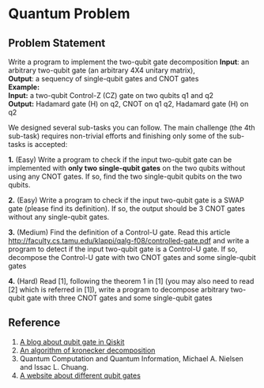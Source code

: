 # Quantum Problem

## Problem Statement

Write a program to implement the two-qubit gate decomposition
**Input**: an arbitrary two-qubit gate (an arbitrary 4X4 unitary matrix),  
**Output**: a sequency of single-qubit gates and CNOT gates  
**Example:**  
**Input:**  a two-qubit Control-Z (CZ) gate on two qubits q1 and q2  
**Output:** Hadamard gate (H) on q2, CNOT on q1 q2, Hadamard gate (H) on q2

We designed several sub-tasks you can follow. The main challenge (the 4th sub-task) requires non-trivial efforts and finishing only some of the sub-tasks is accepted:

**1.** (Easy) Write a program to check if the input two-qubit gate can be implemented with **only two single-qubit gates** on the two qubits without using any CNOT gates. If so, find the two single-qubit qubits on the two qubits.

**2.** (Easy) Write a program to check if the input two-qubit gate is a SWAP gate (please find its definition). If so, the output should be 3 CNOT gates without any single-qubit gates. 

**3.** (Medium) Find the definition of a Control-U gate. Read this article http://faculty.cs.tamu.edu/klappi/qalg-f08/controlled-gate.pdf and write a program to detect if the input two-qubit gate is a Control-U gate. If so, decompose the Control-U gate with two CNOT gates and some single-qubit gates

**4.** (Hard) Read [1], following the theorem 1 in [1] (you may also need to read [2] which is referred in [1]), write a program to decompose arbitrary two-qubit gate with three CNOT gates and some single-qubit gates

## Reference

1. [A blog about qubit gate in Qiskit](https://blog.csdn.net/qq_36793268/article/details/110352448)
2. [An algorithm of kronecker decomposition](https://www.imageclef.org/system/files/CLEF2016_Kronecker_Decomposition.pdf)
3. Quantum Computation and Quantum Information, Michael A. Nielsen and Issac L. Chuang. 
4. [A website about different qubit gates](https://www.quantum-inspire.com/kbase/rz-gate/)